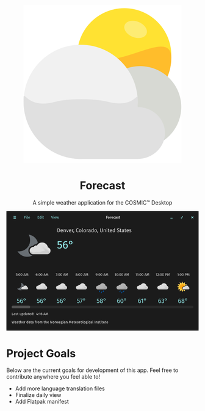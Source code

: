 <div align="center">
  <img src="res/icons/hicolor/scalable/apps/com.jwestall.Forecast.svg">
  <h1>Forecast</h1>
  <p>A simple weather application for the COSMIC™ Desktop</p>
  <img src="screenshots/window.png"></img>
</div>

# Project Goals

Below are the current goals for development of this app. Feel free to contribute anywhere you feel able to!

- Add more language translation files
- Finalize daily view
- Add Flatpak manifest
